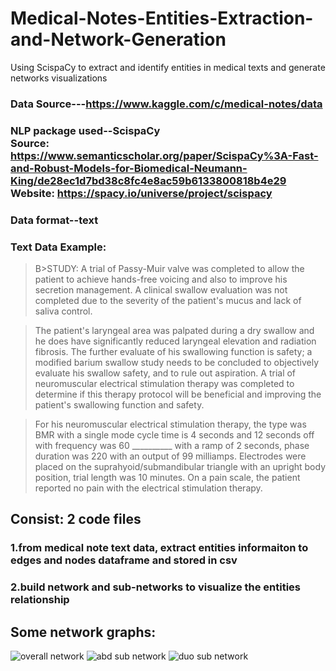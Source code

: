 # Medical-Notes-Entities-Extraction-and-Network-Generation
Using ScispaCy to extract and identify entities in medical texts and generate networks visualizations
### Data Source---https://www.kaggle.com/c/medical-notes/data
### NLP package used--ScispaCy<br>Source: https://www.semanticscholar.org/paper/ScispaCy%3A-Fast-and-Robust-Models-for-Biomedical-Neumann-King/de28ec1d7bd38c8fc4e8ac59b6133800818b4e29<br>Website: https://spacy.io/universe/project/scispacy
### Data format--text
### Text Data Example:
> B>STUDY:  </B>A trial of Passy-Muir valve was completed to allow the patient to achieve hands-free voicing and also to improve his secretion management.  A clinical swallow evaluation was not completed due to the severity of the patient's mucus and lack of saliva control.

> The patient's laryngeal area was palpated during a dry swallow and he does have significantly reduced laryngeal elevation and radiation fibrosis.  The further evaluate of his swallowing function is safety; a modified barium swallow study needs to be concluded to objectively evaluate his swallow safety, and to rule out aspiration.  A trial of neuromuscular electrical stimulation therapy was completed to determine if this therapy protocol will be beneficial and improving the patient's swallowing function and safety.

> For his neuromuscular electrical stimulation therapy, the type was BMR with a single mode cycle time is 4 seconds and 12 seconds off with frequency was 60 __________ with a ramp of 2 seconds, phase duration was 220 with an output of 99 milliamps.  Electrodes were placed on the suprahyoid/submandibular triangle with an upright body position, trial length was 10 minutes.  On a pain scale, the patient reported no pain with the electrical stimulation therapy.


## Consist: 2 code files
### 1.from medical note text data, extract entities informaiton to edges and nodes dataframe and stored in csv
### 2.build network and sub-networks to visualize the entities relationship


## Some network graphs:
![overall network](https://github.com/eduhkdcx/Medical-notes-entities-extraction-and-network-visualization/blob/main/plots/whole.png)
![abd sub network](https://github.com/eduhkdcx/Medical-notes-entities-extraction-and-network-visualization/blob/main/plots/abd.png)
![duo sub network](https://github.com/eduhkdcx/Medical-notes-entities-extraction-and-network-visualization/blob/main/plots/duo.png)
